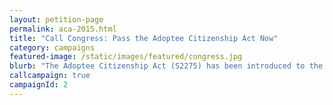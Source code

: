 ```yaml
---
layout: petition-page
permalink: aca-2015.html
title: "Call Congress: Pass the Adoptee Citizenship Act Now"
category: campaigns
featured-image: /static/images/featured/congress.jpg
blurb: "The Adoptee Citizenship Act (S2275) has been introduced to the Senate with bipartisan support. Call your Senators now."
callcampaign: true
campaignId: 2
---
```

<ul class="compact" id="phone-errors"></ul>

<link href='https://actionnetwork.org/css/style-embed-whitelabel.css' rel='stylesheet' type='text/css' />
<script>window.yepnope || document.write('<script src="https://actionnetwork.org/includes/js/yepnope154-min.js"><\/script>');</script>
<script src='https://actionnetwork.org/widgets/v2/petition/call-congress-pass-the-adoptee-citizenship-act-now?format=js&source=widget&style=full'></script>
<div id='can-petition-area-call-congress-pass-the-adoptee-citizenship-act-now' style='width: 100%'><!-- this div is the target for our HTML insertion --></div>
<script>
	$(document).ready(function() {
		$('#can-petition-area-call-congress-pass-the-adoptee-citizenship-act-now').on('can_embed_loaded', function() {
			document.getElementsByName("commit")[0].value = "Call Now";
			$(".action_sidebar h4").text("Take Action");
			var str = document.getElementsByClassName("action_status_running_total")[0].innerHTML;
			var txt = str.replace("Signatures Collected", "Calls Completed");
			document.getElementsByClassName("action_status_running_total")[0].innerHTML = txt;
		});
	});
</script>